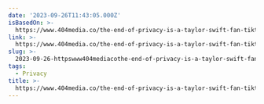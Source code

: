 ```yaml
---
date: '2023-09-26T11:43:05.000Z'
isBasedOn: >-
  https://www.404media.co/the-end-of-privacy-is-a-taylor-swift-fan-tiktok-account-armed-with-facial-recognition-tech/
link: >-
  https://www.404media.co/the-end-of-privacy-is-a-taylor-swift-fan-tiktok-account-armed-with-facial-recognition-tech/
slug: >-
  2023-09-26-httpswww404mediacothe-end-of-privacy-is-a-taylor-swift-fan-tiktok-account-armed-with-facial-recognition-tech
tags:
  - Privacy
title: >-
  https://www.404media.co/the-end-of-privacy-is-a-taylor-swift-fan-tiktok-account-armed-with-facial-recognition-tech/
---
```


